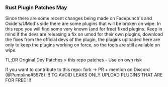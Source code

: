 ### Rust Plugin Patches May
Since there are some recent changes being made on Facepunch's and Oxide's/UMod's side there are some plugins that will be broken on wipe.
In this repo you will find some very known (and for free) fixed plugins. Keep in mind if the devs are releasing a fix on umod for their own plugins, download the fixes from the official devs of the plugin, the plugins uploaded here are only to keep the plugins working on force, so the tools are still available on wipe.

TL;DR Original Dev Patches > this repo patches - Use on own risk

If you want to contribute to this repo: fork -> PR + mention on Discord (@Pumpline#5578)
!!! TO AVOID LEAKS ONLY UPLOAD PLUGINS THAT ARE FOR FREE !!!
